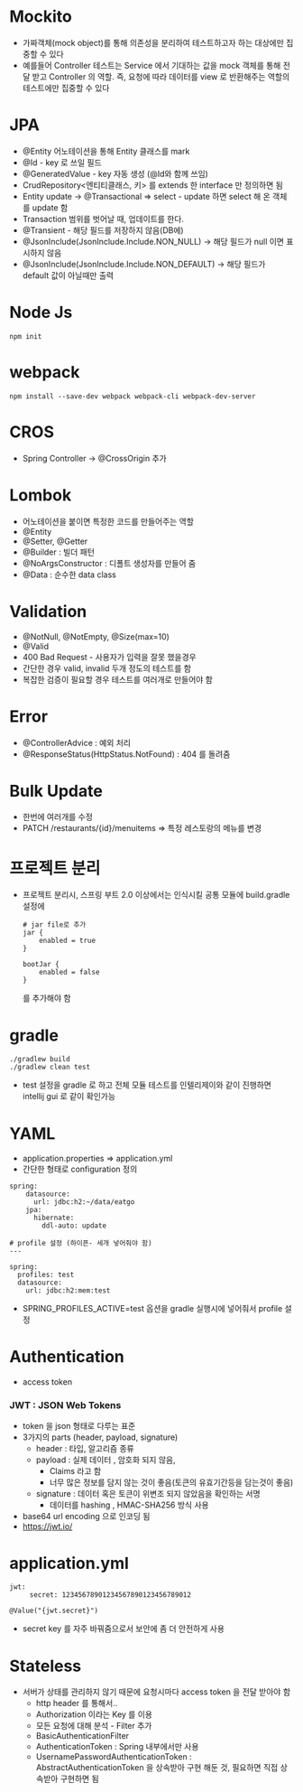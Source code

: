 # Mockito
- 가짜객체(mock object)를 통해 의존성을 분리하여 테스트하고자 하는 대상에만 집중할 수 있다
- 예를들어 Controller 테스트는 Service 에서 기대하는 값을 mock 객체를 통해 전달 받고 Controller 의 역할. 
즉, 요청에 따라 데이터를 view 로 반환해주는 역할의 테스트에만 집중할 수 있다

# JPA
- @Entity 어노테이션을 통해 Entity 클래스를 mark
- @Id - key 로 쓰일 필드
- @GeneratedValue - key 자동 생성 (@Id와 함께 쓰임)
- CrudRepository<엔티티클래스, 키> 를 extends 한 interface 만 정의하면 됨
- Entity update -> @Transactional => select - update 하면 select 해 온 객체를 update 함
- Transaction 범위를 벗어날 때, 업데이트를 한다.
- @Transient - 해당 필드를 저장하지 않음(DB에)
- @JsonInclude(JsonInclude.Include.NON_NULL) -> 해당 필드가 null 이면 표시하지 않음
- @JsonInclude(JsonInclude.Include.NON_DEFAULT) -> 해당 필드가 default 값이 아닐때만 출력

# Node Js
``` npm init ```

# webpack
``` npm install --save-dev webpack webpack-cli webpack-dev-server ```

# CROS
- Spring Controller -> @CrossOrigin 추가

# Lombok
- 어노테이션을 붙이면 특정한 코드를 만들어주는 역할
- @Entity
- @Setter, @Getter 
- @Builder : 빌더 패턴
- @NoArgsConstructor : 디폴트 생성자를 만들어 줌
- @Data : 순수한 data class  

# Validation
- @NotNull, @NotEmpty, @Size(max=10)
- @Valid
- 400 Bad Request - 사용자가 입력을 잘못 했을경우
- 간단한 경우 valid, invalid 두개 정도의 테스트를 함
- 복잡한 검증이 필요할 경우 테스트를 여러개로 만들어야 함

# Error
- @ControllerAdvice : 예외 처리
- @ResponseStatus(HttpStatus.NotFound) : 404 를 돌려줌

# Bulk Update
- 한번에 여러개를 수정
- PATCH /restaurants/{id}/menuitems => 특정 레스토랑의 메뉴를 변경

# 프로젝트 분리
- 프로젝트 분리시, 스프링 부트 2.0 이상에서는 인식시킬 공통 모듈에 build.gradle 설정에
    ```
    # jar file로 추가
    jar {
        enabled = true
    }
    
    bootJar {
        enabled = false
    } 
    ```
    를 추가해야 함

# gradle
```
./gradlew build
./gradlew clean test
```
- test 설정을 gradle 로 하고 전체 모듈 테스트를 인텔리제이와 같이 진행하면 intellij gui 로 같이 확인가능

# YAML
- application.properties => application.yml
- 간단한 형태로 configuration 정의
```
spring:
    datasource:
      url: jdbc:h2:~/data/eatgo
    jpa:
      hibernate:
        ddl-auto: update

# profile 설정 (하이픈- 세개 넣어줘야 함)
---

spring:
  profiles: test
  datasource:
    url: jdbc:h2:mem:test

```
- SPRING_PROFILES_ACTIVE=test 옵션을 gradle 실행시에 넣어줘서 profile 설정

# Authentication
- access token

### JWT : JSON Web Tokens
- token 을 json 형태로 다루는 표준
- 3가지의 parts (header, payload, signature)
  - header :  타입, 알고리즘 종류 
  - payload : 실제 데이터 , 암호화 되지 않음, 
    - Claims 라고 함 
    - 너무 많은 정보를 담지 않는 것이 좋음(토큰의 유효기간등을 담는것이 좋음)
  - signature : 데이터 혹은 토큰이 위변조 되지 않았음을 확인하는 서명
    - 데이터를 hashing , HMAC-SHA256 방식 사용
- base64 url encoding 으로 인코딩 됨
- <https://jwt.io/>

# application.yml
```
jwt:
     secret: 12345678901234567890123456789012
```
```@Value("{jwt.secret}")```

- secret key 를 자주 바꿔줌으로서 보안에 좀 더 안전하게 사용

# Stateless
- 서버가 상태를 관리하지 않기 때문에 요청시마다 access token 을 전달 받아야 함
  - http header 를 통해서..
  - Authorization 이라는 Key 를 이용
  - 모든 요청에 대해 분석 - Filter 추가
  - BasicAuthenticationFilter
  - AuthenticationToken : Spring 내부에서만 사용
  - UsernamePasswordAuthenticationToken : AbstractAuthenticationToken 을 상속받아 구현 해둔 것, 필요하면 직접 상속받아 구현하면 됨
  